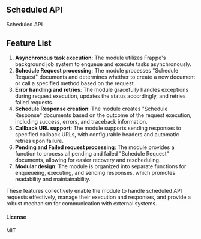 ## Scheduled API

Scheduled API

## Feature List

1. **Asynchronous task execution**: The module utilizes Frappe's background job system to enqueue and execute tasks asynchronously.
2. **Schedule Request processing**: The module processes "Schedule Request" documents and determines whether to create a new document or call a specified method based on the request.
3. **Error handling and retries**: The module gracefully handles exceptions during request execution, updates the status accordingly, and retries failed requests.
4. **Schedule Response creation**: The module creates "Schedule Response" documents based on the outcome of the request execution, including success, errors, and traceback information.
5. **Callback URL support**: The module supports sending responses to specified callback URLs, with configurable headers and automatic retries upon failure.
6. **Pending and Failed request processing**: The module provides a function to process all pending and failed "Schedule Request" documents, allowing for easier recovery and rescheduling.
7. **Modular design**: The module is organized into separate functions for enqueueing, executing, and sending responses, which promotes readability and maintainability.

These features collectively enable the module to handle scheduled API requests effectively, manage their execution and responses, and provide a robust mechanism for communication with external systems.

#### License

MIT
